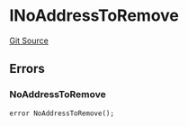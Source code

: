 # INoAddressToRemove
[Git Source](https://github.com/thrackle-io/tron/blob/13349942d6b36cb5b881624be044b28167a194cf/src/common/IErrors.sol)


## Errors
### NoAddressToRemove

```solidity
error NoAddressToRemove();
```

